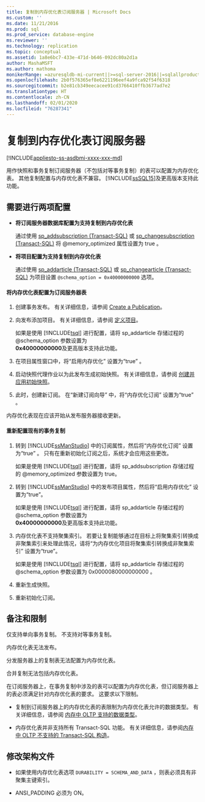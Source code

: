 ```yaml
---
title: 复制到内存优化表订阅服务器 | Microsoft Docs
ms.custom: ''
ms.date: 11/21/2016
ms.prod: sql
ms.prod_service: database-engine
ms.reviewer: ''
ms.technology: replication
ms.topic: conceptual
ms.assetid: 1a8e6bc7-433e-471d-b646-092dc80a2d1a
author: MashaMSFT
ms.author: mathoma
monikerRange: =azuresqldb-mi-current||>=sql-server-2016||=sqlallproducts-allversions
ms.openlocfilehash: 2b0f576365ef8e6221196eef4a9fca92f54f6318
ms.sourcegitcommit: b2e81cb349eecacee91cd3766410ffb3677ad7e2
ms.translationtype: HT
ms.contentlocale: zh-CN
ms.lasthandoff: 02/01/2020
ms.locfileid: "76287341"
---
```

# <a name="replication-to-memory-optimized-table-subscribers"></a>复制到内存优化表订阅服务器
[!INCLUDE[appliesto-ss-asdbmi-xxxx-xxx-md](../../includes/appliesto-ss-asdbmi-xxxx-xxx-md.md)]

  用作快照和事务复制订阅服务器（不包括对等事务复制）的表可以配置为内存优化表。 其他复制配置与内存优化表不兼容。 [!INCLUDE[ssSQL15](../../includes/sssql15-md.md)]及更高版本支持此功能。  
  
## <a name="two-configurations-are-required"></a>需要进行两项配置  
  
-   **将订阅服务器数据库配置为支持复制到内存优化表**  
  
     通过使用 [sp_addsubscription (Transact-SQL)](../../relational-databases/system-stored-procedures/sp-addsubscription-transact-sql.md) 或 [sp_changesubscription (Transact-SQL)](../../relational-databases/system-stored-procedures/sp-changesubscription-transact-sql.md) 将 \@memory_optimized  属性设置为 true  。  
  
-   **将项目配置为支持复制到内存优化表**  
  
     通过使用 [sp_addarticle (Transact-SQL)](../../relational-databases/system-stored-procedures/sp-addarticle-transact-sql.md) 或 [sp_changearticle (Transact-SQL)](../../relational-databases/system-stored-procedures/sp-changearticle-transact-sql.md) 为项目设置 `@schema_option = 0x40000000000` 选项。  
  
#### <a name="to-configure-a-memory-optimized-table-as-a-subscriber"></a>将内存优化表配置为订阅服务器表  
  
1.  创建事务发布。 有关详细信息，请参阅 [Create a Publication](../../relational-databases/replication/publish/create-a-publication.md)。  
  
2.  向发布添加项目。 有关详细信息，请参阅 [定义项目](../../relational-databases/replication/publish/define-an-article.md)。  
  
     如果是使用 [!INCLUDE[tsql](../../includes/tsql-md.md)] 进行配置，请将 sp_addarticle  存储过程的 \@schema_option  参数设置为   
    **0x40000000000**及更高版本支持此功能。  
  
3.  在项目属性窗口中，将“启用内存优化”  设置为“true”  。  
  
4.  启动快照代理作业以为此发布生成初始快照。 有关详细信息，请参阅 [创建并应用初始快照](../../relational-databases/replication/create-and-apply-the-initial-snapshot.md)。  
  
5.  此时，创建新订阅。 在“新建订阅向导”  中，将“内存优化订阅”  设置为“true”  。  

 内存优化表现在应该开始从发布服务器接收更新。  
  
#### <a name="reconfigure-an-existing-transaction-replication"></a>重新配置现有的事务复制  
  
1.  转到 [!INCLUDE[ssManStudio](../../includes/ssmanstudio-md.md)] 中的订阅属性，然后将“内存优化订阅”  设置为“true”  。 只有在重新初始化订阅之后，系统才会应用这些更改。  
  
     如果是使用 [!INCLUDE[tsql](../../includes/tsql-md.md)] 进行配置，请将 sp_addsubscription  存储过程的 \@memory_optimized  参数设置为 true。  
  
2.  转到 [!INCLUDE[ssManStudio](../../includes/ssmanstudio-md.md)] 中的发布项目属性，然后将“启用内存优化”  设置为“true”。  
  
     如果是使用 [!INCLUDE[tsql](../../includes/tsql-md.md)] 进行配置，请将 sp_addarticle  存储过程的 \@schema_option  参数设置为   
    **0x40000000000**及更高版本支持此功能。  
  
3.  内存优化表不支持聚集索引。 若要让复制能够通过在目标上将聚集索引转换成非聚集索引来处理此情况，请将“为内存优化项目将聚集索引转换成非聚集索引”  设置为“true”。  
  
     如果是使用 [!INCLUDE[tsql](../../includes/tsql-md.md)] 进行配置，请将 sp_addarticle  存储过程的 \@schema_option  参数设置为 0x0000080000000000  。  
  
4.  重新生成快照。  
  
5.  重新初始化订阅。  
  
## <a name="remarks-and-restrictions"></a>备注和限制  
 仅支持单向事务复制。 不支持对等事务复制。  
  
 内存优化表无法发布。  
  
 分发服务器上的复制表无法配置为内存优化表。  
  
 合并复制无法包括内存优化表。  
  
 在订阅服务器上，在事务复制中涉及的表可以配置为内存优化表，但订阅服务器上的表必须满足针对内存优化表的要求。 这要求以下限制。  
 
-   复制到订阅服务器上的内存优化表的表限制为内存优化表允许的数据类型。 有关详细信息，请参阅 [内存中 OLTP 支持的数据类型](../../relational-databases/in-memory-oltp/supported-data-types-for-in-memory-oltp.md)。  
  
-   内存优化表并非支持所有 Transact-SQL 功能。 有关详细信息，请参阅[内存中 OLTP 不支持的 Transact-SQL 构造](../../relational-databases/in-memory-oltp/transact-sql-constructs-not-supported-by-in-memory-oltp.md)。  
  
##  <a name="Schema"></a> 修改架构文件  
  
-   如果使用内存优化表选项 `DURABILITY = SCHEMA_AND_DATA` ，则表必须具有非聚集主键索引。  
  
-   ANSI_PADDING 必须为 ON。  
  
  
  
